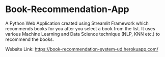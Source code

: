 # Book-Recommendation-App
A Python Web Application created using Streamlit Framework which recommends books for you after you select a book from the list. It uses various Machine Learning and Data Science technique (NLP, KNN etc.) to recommend the books.

Website Link: https://book-recommendation-system-ud.herokuapp.com/
